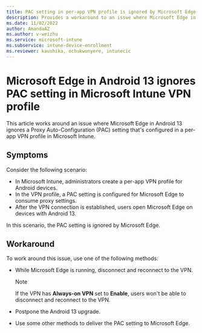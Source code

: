 ```yaml
---
title: PAC setting in per-app VPN profile is ignored by Microsoft Edge in Android 13
description: Provides a workaround to an issue where Microsoft Edge in Android 13 ignores a PAC setting in per-app VPN profile that's created in Microsoft Intune.
ms.date: 11/02/2022
author: AmandaAZ
ms.author: v-weizhu
ms.service: microsoft-intune
ms.subservice: intune-device-enrollment
ms.reviewer: kaushika, ochukwunyere, intunecic
---
```

# Microsoft Edge in Android 13 ignores PAC setting in Microsoft Intune VPN profile

This article works around an issue where Microsoft Edge in Android 13 ignores a Proxy Auto-Configuration (PAC) setting that's configured in a per-app VPN profile in Microsoft Intune.

## Symptoms

Consider the following scenario:

- In Microsoft Intune, administrators create a per-app VPN profile for Android devices.
- In the VPN profile, a PAC setting is configured for Microsoft Edge to consume proxy settings.
- After the VPN connection is established, users open Microsoft Edge on devices with Android 13.

In this scenario, the PAC setting is ignored by Microsoft Edge.

## Workaround

To work around this issue, use one of the following methods:

- While Microsoft Edge is running, disconnect and reconnect to the VPN.

    > [!NOTE]
    > If the VPN has **Always-on VPN** set to **Enable**, users won't be able to disconnect and reconnect to the VPN.

- Postpone the Android 13 upgrade.
- Use some other methods to deliver the PAC setting to Microsoft Edge.
